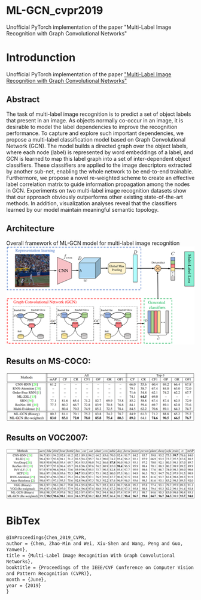 # ML-GCN_cvpr2019
 Unofficial PyTorch implementation of the paper "Multi-Label Image Recognition with Graph Convolutional Networks"


# Introdunction
Unofficial PyTorch  implementation of the paper ["Multi-Label Image Recognition with Graph Convolutional Networks"](https://openaccess.thecvf.com/content_CVPR_2019/html/Chen_Multi-Label_Image_Recognition_With_Graph_Convolutional_Networks_CVPR_2019_paper.html)

## Abstract
The task of multi-label image recognition is to predict a set of object labels that present in an image. As objects normally co-occur in an image, it is desirable to model the label dependencies to improve the recognition performance. To capture and explore such important dependencies, we propose a multi-label classification model based on Graph Convolutional Network (GCN). The model builds a directed graph over the object labels, where each node (label) is represented by word embeddings of a label, and GCN is learned to map this label graph into a set of inter-dependent object classifiers. These classifiers are applied to the image descriptors extracted by another sub-net, enabling the whole network to be end-to-end trainable. Furthermore, we propose a novel re-weighted scheme to create an effective label correlation matrix to guide information propagation among the nodes in GCN. Experiments on two multi-label image recognition datasets show that our approach obviously outperforms other existing state-of-the-art methods. In addition, visualization analyses reveal that the classifiers learned by our model maintain meaningful semantic topology. 

## Architecture
Overall framework of ML-GCN model for multi-label image recognition
![fig](images/framework.png)

## Results on MS-COCO:
![fig](images/COCO.png)

## Results on VOC2007:
![fig](images/voc2007.png)

# BibTex
```
@InProceedings{Chen_2019_CVPR,
author = {Chen, Zhao-Min and Wei, Xiu-Shen and Wang, Peng and Guo, Yanwen},
title = {Multi-Label Image Recognition With Graph Convolutional Networks},
booktitle = {Proceedings of the IEEE/CVF Conference on Computer Vision and Pattern Recognition (CVPR)},
month = {June},
year = {2019}
} 